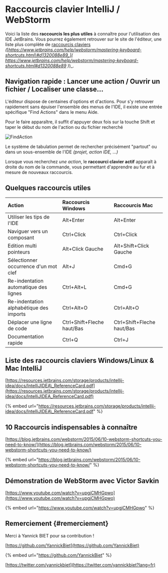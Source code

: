 # Raccourcis clavier IntelliJ / WebStorm

Voici la liste des **raccourcis les plus utiles** à connaître pour l'utilisation des IDE JetBrains. Vous pourrez également retrouver sur le site de l'éditeur, une liste plus complète de [raccourcis claviers](https://www.jetbrains.com/help/webstorm/mastering-keyboard-shortcuts.html#d1320088e89) _\(_[_https://www.jetbrains.com/help/webstorm/mastering-keyboard-shortcuts.html\#d1320088e89_](
https://www.jetbrains.com/help/webstorm/mastering-keyboard-shortcuts.html#d1320088e89
)_\)_. 

## Navigation rapide : Lancer une action / Ouvrir un fichier /  Localiser une classe...

L'éditeur dispose de centaines d'options et d'actions. Pour s'y retrouver rapidement sans épuiser l'ensemble des menus de l'IDE, il existe une entrée spécifique "Find Actions" dans le menu Aide.

Pour le faire apparaître, il suffit d'appuyer deux fois sur la touche Shift et taper le début du nom de l'action ou du fichier recherché

![FindAction](https://www.jetbrains.com/help/img/idea/2018.2/ws_gotoAction.png)

Le système de tabulation permet de rechercher précisément "partout" ou dans un sous-ensemble de l'IDE _\(projet, action IDE, ...\)_

Lorsque vous recherchez _une action_, le **raccourci clavier actif** apparaît à droite du nom de la commande, vous permettant d'apprendre au fur et à mesure de nouveaux raccourcis.

## Quelques raccourcis utiles

| Action | Raccourcis Windows | Raccourcis Mac |
| :--- | :--- | :--- |
| Utiliser les tips de l'IDE | Alt+Enter | Alt+Enter |
| Naviguer vers un composant | Ctrl+Click | Ctrl+Click |
| Edition multi pointeurs | Alt+Click Gauche | Alt+Shift+Click Gauche |
| Sélectionner occurrence d'un mot clef | Alt+J | Cmd+G |
| Re-indentation automatique des lignes | Ctrl+Alt+L | Cmd+G |
| Re-indentation alphabétique des imports | Ctrl+Alt+O | Ctrl+Alt+O |
| Déplacer une ligne de code | Ctrl+Shift+Fleche haut/Bas | Ctrl+Shift+Fleche haut/Bas |
| Documentation rapide | Ctrl+Q | Ctrl+J |

## Liste des raccourcis claviers Windows/Linux & Mac IntelliJ

[https://resources.jetbrains.com/storage/products/intellij-idea/docs/IntelliJIDEA\_ReferenceCard.pdf](https://resources.jetbrains.com/storage/products/intellij-idea/docs/IntelliJIDEA_ReferenceCard.pdf)

{% embed url="https://resources.jetbrains.com/storage/products/intellij-idea/docs/IntelliJIDEA\_ReferenceCard.pdf" %}

## 10 Raccourcis indispensables à connaître

[https://blog.jetbrains.com/webstorm/2015/06/10-webstorm-shortcuts-you-need-to-know/](https://blog.jetbrains.com/webstorm/2015/06/10-webstorm-shortcuts-you-need-to-know/)

{% embed url="https://blog.jetbrains.com/webstorm/2015/06/10-webstorm-shortcuts-you-need-to-know/" %}

## Démonstration de WebStorm avec Victor Savkin

[https://www.youtube.com/watch?v=upgjCMHGpwo](https://www.youtube.com/watch?v=upgjCMHGpwo)

{% embed url="https://www.youtube.com/watch?v=upgjCMHGpwo" %}

## Remerciement {#remerciement}

Merci à Yannick BIET pour sa contribution !

[https://github.com/YannickBiet](https://github.com/YannickBiet)

{% embed url="https://github.com/YannickBiet" %}

[https://twitter.com/yannickbiet](https://twitter.com/yannickbiet?lang=fr)

